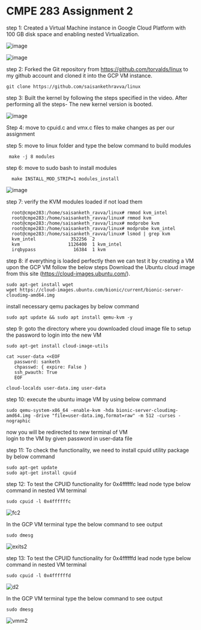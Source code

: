 # CMPE 283 Assignment 2

step 1: Created a Virtual Machine instance in Google Cloud Platform with 100 GB disk space and enabling nested Virtualization.  

![image](https://user-images.githubusercontent.com/38378122/205823594-48fcb850-dffd-4473-beb3-da84d691a95a.png)  


![image](https://user-images.githubusercontent.com/38378122/205823686-2e9011f3-e6cc-4e6f-b76b-6f02d31e9370.png)


step 2:  Forked the Git repository from https://github.com/torvalds/linux to my github account and cloned it into the GCP VM instance.   

```
git clone https://github.com/saisankethravva/linux 
```

step 3: Built the kernel by following the steps specified in the video. After performing all the steps- The new kernel version is booted.    


![image](https://user-images.githubusercontent.com/38378122/205826065-4a79e5a4-dfc2-4dd5-8946-57d598aa6e17.png)

 Step 4: move to cpuid.c and vmx.c files to make changes as per our assignment
 
 step 5: move to linux folder and type the below command to build modules
 
 ```  make -j 8 modules  ```
 
 step 6: move to sudo bash to install modules
 
 ``` sudo bash  
   make INSTALL_MOD_STRIP=1 modules_install
   ```
  
  ![image](https://user-images.githubusercontent.com/38378122/205841844-46668f50-b0cb-4f03-8392-84179420113a.png)

step 7: verify the KVM modules loaded if not load them 

``` 
  root@cmpe283:/home/saisanketh_ravva/linux# rmmod kvm_intel
  root@cmpe283:/home/saisanketh_ravva/linux# rmmod kvm
  root@cmpe283:/home/saisanketh_ravva/linux# modprobe kvm
  root@cmpe283:/home/saisanketh_ravva/linux# modprobe kvm_intel
  root@cmpe283:/home/saisanketh_ravva/linux# lsmod | grep kvm
  kvm_intel             352256  2
  kvm                  1126400  1 kvm_intel
  irqbypass              16384  1 kvm
```
step 8: if everything is loaded perfectly then we can test it by creating a VM upon the GCP VM follow the below steps
   Download the Ubuntu cloud image from this site (https://cloud-images.ubuntu.com/).
   ```
   sudo apt-get install wget
   wget https://cloud-images.ubuntu.com/bionic/current/bionic-server-cloudimg-amd64.img
   ```
   install necessary qemu packages by below command
   ```
   sudo apt update && sudo apt install qemu-kvm -y
   ```
 step 9: goto the directory where you downloaded cloud image file to setup the password to login into the new VM
 
 ```
 sudo apt-get install cloud-image-utils   
 
 cat >user-data <<EOF  
    password: sanketh  
    chpasswd: { expire: False }  
    ssh_pwauth: True  
    EOF
    
cloud-localds user-data.img user-data
```

step 10: execute the ubuntu image VM by using below command

```
sudo qemu-system-x86_64 -enable-kvm -hda bionic-server-cloudimg-amd64.img -drive "file=user-data.img,format=raw" -m 512 -curses -nographic
```
now you will be redirected to new terminal of VM  
login to the VM by given password in user-data file

step 11: To check the functionality, we need to install cpuid utility package by below command

```
sudo apt-get update  
sudo apt-get install cpuid  
```

step 12: To test the CPUID functionality for 0x4ffffffc lead node type below command in nested VM terminal

```
sudo cpuid -l 0x4ffffffc
```
![fc2](https://user-images.githubusercontent.com/38378122/205846493-55acfeda-b512-4261-b7c5-505a8cd6fed9.PNG)

In the GCP VM terminal type the below command to see output

```
sudo dmesg
```


![exits2](https://user-images.githubusercontent.com/38378122/205846915-2f941640-f260-42e4-b560-72cb397e1df4.PNG)


step 13: To test the CPUID functionality for 0x4ffffffd lead node type below command in nested VM terminal

```
sudo cpuid -l 0x4ffffffd
```


![d2](https://user-images.githubusercontent.com/38378122/205847252-947eb261-7c7d-4181-8228-4311faa78dbe.PNG)

In the GCP VM terminal type the below command to see output

```
sudo dmesg
```
![vmm2](https://user-images.githubusercontent.com/38378122/205847407-235d93e0-60dc-45c9-9b8c-3793bf26984f.PNG)


   
   

